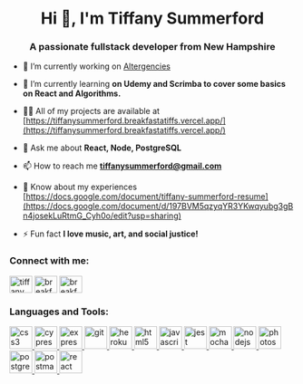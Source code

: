 <h1 align="center">Hi 👋, I'm Tiffany Summerford</h1>
<h3 align="center">A passionate fullstack developer from New Hampshire</h3>

- 🔭 I’m currently working on [Altergencies](https://nhresource-client.vercel.app/)

- 🌱 I’m currently learning **on Udemy and Scrimba to cover some basics on React and Algorithms.**

- 👨‍💻 All of my projects are available at [https://tiffanysummerford.breakfastatiffs.vercel.app/](https://tiffanysummerford.breakfastatiffs.vercel.app/)

- 💬 Ask me about **React, Node, PostgreSQL**

- 📫 How to reach me **tiffanysummerford@gmail.com**

- 📄 Know about my experiences [https://docs.google.com/document/tiffany-summerford-resume](https://docs.google.com/document/d/197BVM5qzyqYR3YKwqyubg3gBn4josekLuRtmG_Cyh0o/edit?usp=sharing)

- ⚡ Fun fact **I love music, art, and social justice!**

<h3 align="left">Connect with me:</h3>
<p align="left">
<a href="https://linkedin.com/in/tiffany summerford" target="blank"><img align="center" src="https://cdn.jsdelivr.net/npm/simple-icons@3.0.1/icons/linkedin.svg" alt="tiffany summerford" height="30" width="40" /></a>
<a href="https://stackoverflow.com/users/breakfastatiffs" target="blank"><img align="center" src="https://cdn.jsdelivr.net/npm/simple-icons@3.0.1/icons/stackoverflow.svg" alt="breakfastatiffs" height="30" width="40" /></a>
<a href="https://instagram.com/breakfastatiffs" target="blank"><img align="center" src="https://cdn.jsdelivr.net/npm/simple-icons@3.0.1/icons/instagram.svg" alt="breakfastatiffs" height="30" width="40" /></a>
</p>

<h3 align="left">Languages and Tools:</h3>
<p align="left"> <a href="https://www.w3schools.com/css/" target="_blank"> <img src="https://devicons.github.io/devicon/devicon.git/icons/css3/css3-original-wordmark.svg" alt="css3" width="40" height="40"/> </a> <a href="https://www.cypress.io" target="_blank"> <img src="https://raw.githubusercontent.com/simple-icons/simple-icons/6e46ec1fc23b60c8fd0d2f2ff46db82e16dbd75f/icons/cypress.svg" alt="cypress" width="40" height="40"/> </a> <a href="https://expressjs.com" target="_blank"> <img src="https://devicons.github.io/devicon/devicon.git/icons/express/express-original-wordmark.svg" alt="express" width="40" height="40"/> </a> <a href="https://git-scm.com/" target="_blank"> <img src="https://www.vectorlogo.zone/logos/git-scm/git-scm-icon.svg" alt="git" width="40" height="40"/> </a> <a href="https://heroku.com" target="_blank"> <img src="https://www.vectorlogo.zone/logos/heroku/heroku-icon.svg" alt="heroku" width="40" height="40"/> </a> <a href="https://www.w3.org/html/" target="_blank"> <img src="https://devicons.github.io/devicon/devicon.git/icons/html5/html5-original-wordmark.svg" alt="html5" width="40" height="40"/> </a> <a href="https://developer.mozilla.org/en-US/docs/Web/JavaScript" target="_blank"> <img src="https://devicons.github.io/devicon/devicon.git/icons/javascript/javascript-original.svg" alt="javascript" width="40" height="40"/> </a> <a href="https://jestjs.io" target="_blank"> <img src="https://www.vectorlogo.zone/logos/jestjsio/jestjsio-icon.svg" alt="jest" width="40" height="40"/> </a> <a href="https://mochajs.org" target="_blank"> <img src="https://www.vectorlogo.zone/logos/mochajs/mochajs-icon.svg" alt="mocha" width="40" height="40"/> </a> <a href="https://nodejs.org" target="_blank"> <img src="https://devicons.github.io/devicon/devicon.git/icons/nodejs/nodejs-original-wordmark.svg" alt="nodejs" width="40" height="40"/> </a> <a href="https://www.photoshop.com/en" target="_blank"> <img src="https://devicons.github.io/devicon/devicon.git/icons/photoshop/photoshop-plain.svg" alt="photoshop" width="40" height="40"/> </a> <a href="https://www.postgresql.org" target="_blank"> <img src="https://devicons.github.io/devicon/devicon.git/icons/postgresql/postgresql-original-wordmark.svg" alt="postgresql" width="40" height="40"/> </a> <a href="https://postman.com" target="_blank"> <img src="https://www.vectorlogo.zone/logos/getpostman/getpostman-icon.svg" alt="postman" width="40" height="40"/> </a> <a href="https://reactjs.org/" target="_blank"> <img src="https://devicons.github.io/devicon/devicon.git/icons/react/react-original-wordmark.svg" alt="react" width="40" height="40"/> </a> </p>
